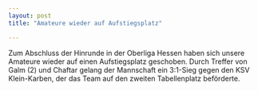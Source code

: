 ```yaml
---
layout: post
title: "Amateure wieder auf Aufstiegsplatz"

---
```


Zum Abschluss der Hinrunde in der Oberliga Hessen haben sich unsere Amateure wieder auf einen Aufstiegsplatz geschoben. Durch Treffer von Galm (2) und Chaftar gelang der Mannschaft ein 3:1-Sieg gegen den KSV Klein-Karben, der das Team auf den zweiten Tabellenplatz beförderte.


